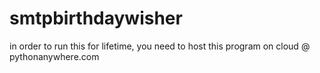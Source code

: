 # smtpbirthdaywisher
in order to run this for lifetime, you need to host this program on cloud @ pythonanywhere.com
